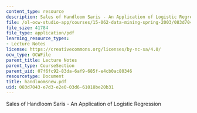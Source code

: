```yaml
---
content_type: resource
description: Sales of Handloom Saris - An Application of Logistic Regression
file: /ol-ocw-studio-app/courses/15-062-data-mining-spring-2003/083d7043e7d3e2e003d661018be20b31_handloomsnew.pdf
file_size: 41784
file_type: application/pdf
learning_resource_types:
- Lecture Notes
license: https://creativecommons.org/licenses/by-nc-sa/4.0/
ocw_type: OCWFile
parent_title: Lecture Notes
parent_type: CourseSection
parent_uid: 07f6fc92-83da-6af9-685f-e4cb0ac80346
resourcetype: Document
title: handloomsnew.pdf
uid: 083d7043-e7d3-e2e0-03d6-61018be20b31
---
```

Sales of Handloom Saris - An Application of Logistic Regression